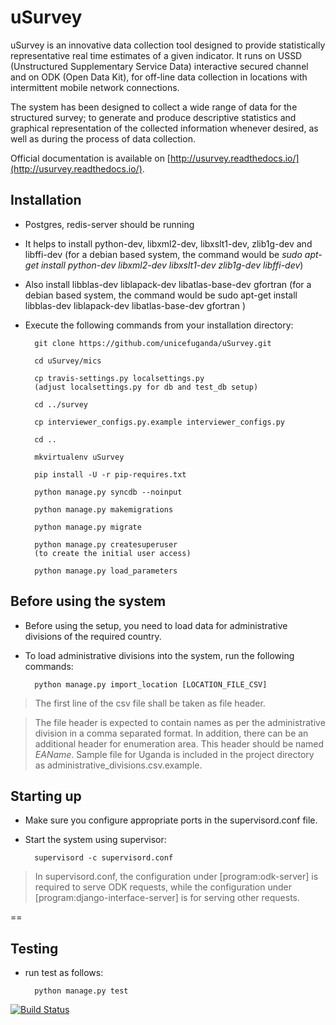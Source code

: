 uSurvey
=======

uSurvey is an innovative data collection tool designed to provide statistically representative real time estimates of a given indicator. It runs on USSD (Unstructured Supplementary Service Data) interactive secured channel and on ODK (Open Data Kit), for off-line data collection in locations with intermittent mobile network connections.

The system has been designed to collect a wide range of data for the structured survey; to generate and produce descriptive statistics and graphical representation of the collected information whenever desired, as well as during the process of data collection.

Official documentation is available on [http://usurvey.readthedocs.io/](http://usurvey.readthedocs.io/).

Installation
------------
* Postgres, redis-server should be running

* It helps to install python-dev, libxml2-dev, libxslt1-dev, zlib1g-dev and libffi-dev (for a debian based system, the command would be *sudo apt-get install python-dev libxml2-dev libxslt1-dev zlib1g-dev libffi-dev*)

* Also install libblas-dev liblapack-dev libatlas-base-dev gfortran (for a debian based system, the command would be sudo apt-get install libblas-dev liblapack-dev libatlas-base-dev gfortran )

* Execute the following commands from your installation directory:

        git clone https://github.com/unicefuganda/uSurvey.git

        cd uSurvey/mics

        cp travis-settings.py localsettings.py
        (adjust localsettings.py for db and test_db setup)

        cd ../survey

        cp interviewer_configs.py.example interviewer_configs.py

        cd ..

        mkvirtualenv uSurvey

        pip install -U -r pip-requires.txt

        python manage.py syncdb --noinput

        python manage.py makemigrations
        
        python manage.py migrate

        python manage.py createsuperuser
        (to create the initial user access)

        python manage.py load_parameters

Before using the system
-----------------------
       
* Before using the setup, you need to load data for administrative divisions of the required country.

* To load administrative divisions into the system, run the following commands:

        python manage.py import_location [LOCATION_FILE_CSV]

> The first line of the csv file shall be taken as file header. 

> The file header is expected to contain names as per the administrative division in a comma separated format. In addition, there can be an additional header for enumeration area. This header should be named *EAName*. Sample file for Uganda is included in the project directory as administrative_divisions.csv.example.


Starting up
-----------

* Make sure you configure appropriate ports in the supervisord.conf file.

* Start the system using supervisor:

        supervisord -c supervisord.conf

> In supervisord.conf, the configuration under [program:odk-server] is required to serve ODK requests, while the configuration under [program:django-interface-server] is for serving other requests.


==

Testing
-------

* run test as follows:

        python manage.py test


[![Build Status](https://travis-ci.org/unicefuganda/uSurvey.svg?branch=uSurvey)](https://travis-ci.org/unicefuganda/uSurvey)
